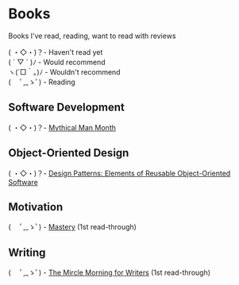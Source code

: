 # Books
Books I've read, reading, want to read with reviews

( ・◇・)？- Haven't read yet  
( ´ ▽ ` )ﾉ - Would recommend  
ヽ(´□｀。)ﾉ - Wouldn't recommend  
( 　ﾟ,_ゝﾟ) - Reading  

## Software Development
( ・◇・)？- [Mythical Man Month](https://www.amazon.com/Mythical-Man-Month-Software-Engineering-Anniversary/dp/0201835959)

## Object-Oriented Design
( ・◇・)？- [Design Patterns: Elements of Reusable Object-Oriented Software](https://www.amazon.com/Design-Patterns-Elements-Reusable-Object-Oriented/dp/0201633612)

## Motivation
( 　ﾟ,_ゝﾟ) - [Mastery](https://www.amazon.com/Mastery-Robert-Greene/dp/014312417X) (1st read-through)

## Writing
( 　ﾟ,_ゝﾟ) - [The Mircle Morning for Writers](https://www.amazon.com/Miracle-Morning-Writers-Writing-Increases/dp/1942589050) (1st read-through)
